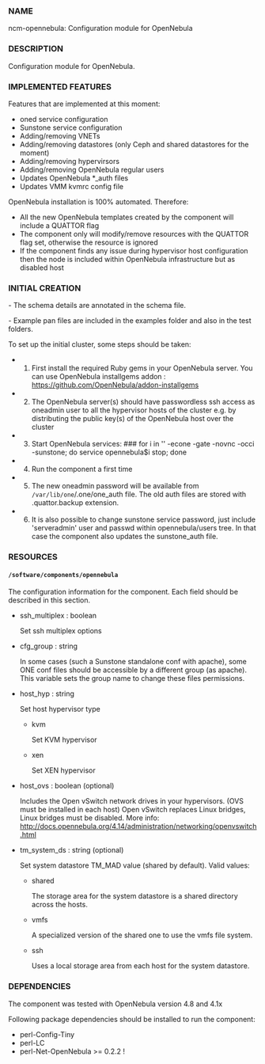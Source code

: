 ### NAME

ncm-opennebula: Configuration module for OpenNebula

### DESCRIPTION

Configuration module for OpenNebula. 

### IMPLEMENTED FEATURES

Features that are implemented at this moment:

- oned service configuration
- Sunstone service configuration
- Adding/removing VNETs
- Adding/removing datastores (only Ceph and shared datastores for the moment)
- Adding/removing hypervirsors 
- Adding/removing OpenNebula regular users
- Updates OpenNebula \*\_auth files
- Updates VMM kvmrc config file

OpenNebula installation is 100% automated. Therefore:

- All the new OpenNebula templates created by the component will include a QUATTOR flag
- The component only will modify/remove resources with the QUATTOR flag set, otherwise the resource is ignored
- If the component finds any issue during hypervisor host configuration then the node is included within OpenNebula infrastructure but as disabled host

### INITIAL CREATION

\- The schema details are annotated in the schema file.

\- Example pan files are included in the examples folder and also in the test folders.

To set up the initial cluster, some steps should be taken:

- 1. First install the required Ruby gems in your OpenNebula server. You can use OpenNebula installgems addon : https://github.com/OpenNebula/addon-installgems
- 2. The OpenNebula server(s) should have passwordless ssh access as oneadmin user to all the hypervisor hosts of the cluster e.g. by distributing the public key(s) of the OpenNebula host over the cluster
- 3. Start OpenNebula services: ### for i in '' -econe -gate -novnc -occi -sunstone; do service opennebula$i stop; done
- 4. Run the component a first time
- 5. The new oneadmin password will be available from `/var/lib/one`/.one/one\_auth file. The old auth files are stored with .quattor.backup extension.
- 6. It is also possible to change sunstone service password, just include 'serveradmin' user and passwd within opennebula/users tree. In that case the component also updates the sunstone\_auth file.

### RESOURCES

#### `/software/components/opennebula`

The configuration information for the component.  Each field should
be described in this section. 

- ssh\_multiplex : boolean

    Set ssh multiplex options

- cfg\_group : string

    In some cases (such a Sunstone standalone conf with apache), some ONE conf files should be accessible by a different group (as apache).
    This variable sets the group name to change these files permissions.

- host\_hyp : string

    Set host hypervisor type

    - kvm

        Set KVM hypervisor

    - xen

        Set XEN hypervisor

- host\_ovs : boolean (optional)

    Includes the Open vSwitch network drives in your hypervisors. (OVS must be installed in each host)
    Open vSwitch replaces Linux bridges, Linux bridges must be disabled.
    More info: http://docs.opennebula.org/4.14/administration/networking/openvswitch.html

- tm\_system\_ds : string (optional)

    Set system datastore TM\_MAD value (shared by default). Valid values:

    - shared

        The storage area for the system datastore is a shared directory across the hosts.

    - vmfs

        A specialized version of the shared one to use the vmfs file system. 

    - ssh

        Uses a local storage area from each host for the system datastore.

### DEPENDENCIES

The component was tested with OpenNebula version 4.8 and 4.1x

Following package dependencies should be installed to run the component:

- perl-Config-Tiny 
- perl-LC
- perl-Net-OpenNebula >= 0.2.2 !
